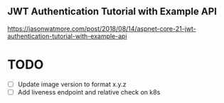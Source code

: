 ## JWT Authentication Tutorial with Example API 

https://jasonwatmore.com/post/2018/08/14/aspnet-core-21-jwt-authentication-tutorial-with-example-api

# TODO

- [ ] Update image version to format x.y.z
- [ ] Add liveness endpoint and relative check on k8s

